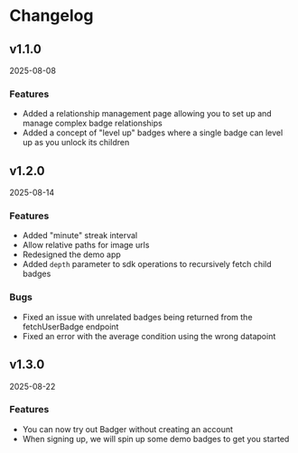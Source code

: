 # Changelog

## v1.1.0

2025-08-08

### Features

- Added a relationship management page allowing you to set up and manage complex badge relationships
- Added a concept of "level up" badges where a single badge can level up as you unlock its children

## v1.2.0

2025-08-14

### Features

- Added "minute" streak interval
- Allow relative paths for image urls
- Redesigned the demo app
- Added `depth` parameter to sdk operations to recursively fetch child badges

### Bugs

- Fixed an issue with unrelated badges being returned from the fetchUserBadge endpoint
- Fixed an error with the average condition using the wrong datapoint

## v1.3.0

2025-08-22

### Features

- You can now try out Badger without creating an account
- When signing up, we will spin up some demo badges to get you started

